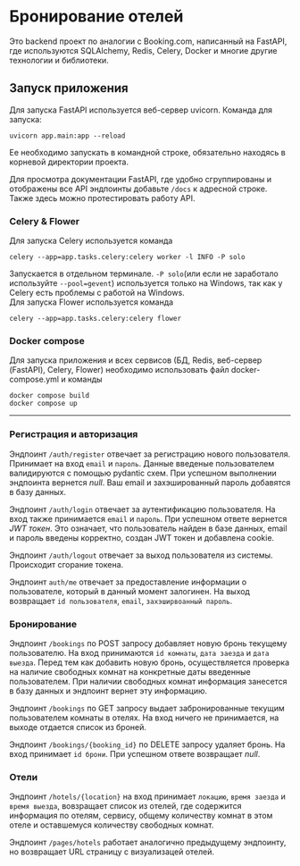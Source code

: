 # Бронирование отелей
Это backend проект по аналогии с Booking.com, написанный на FastAPI, где используются SQLAlchemy, Redis, Celery, Docker и многие другие технологии и библиотеки.

## Запуск приложения
Для запуска FastAPI используется веб-сервер uvicorn. Команда для запуска:  
```
uvicorn app.main:app --reload
```  
Ее необходимо запускать в командной строке, обязательно находясь в корневой директории проекта.

Для просмотра документации FastAPI, где удобно сгруппированы и отображены все API эндпоинты добавьте `/docs` к адресной строке. Также здесь можно протестировать работу API.

### Celery & Flower
Для запуска Celery используется команда  
```
celery --app=app.tasks.celery:celery worker -l INFO -P solo
```
Запускается в отдельном терминале.
`-P solo`(или если не заработало используйте `--pool=gevent`) используется только на Windows, так как у Celery есть проблемы с работой на Windows.  
Для запуска Flower используется команда  
```
celery --app=app.tasks.celery:celery flower
``` 

### Docker compose
Для запуска приложения и всех сервисов (БД, Redis, веб-сервер (FastAPI), Celery, Flower) необходимо использовать файл docker-compose.yml и команды
```
docker compose build
docker compose up
```



---


### Регистрация и авторизация

Эндпоинт `/auth/register` отвечает за регистрацию нового пользователя. Принимает на вход `email` и `пароль`. Данные введеные пользователем валидируются с помощью pydantic схем. При успешном выполнении эндпоинта вернется _null_. Ваш email и захэшированный пароль добавятся в базу данных.

Эндпоинт `/auth/login` отвечает за аутентификацию пользователя. На вход также принимается `email` и `пароль`. При успешном ответе вернется _JWT токен_. Это означает, что пользователь найден в базе данных, email и пароль введены корректно, создан JWT токен и добавлена cookie. 

Эндпоинт `/auth/logout` отвечает за выход пользователя из системы. Происходит сгорание токена.

Эндпоинт `auth/me` отвечает за предоставление информации о пользователе, который в данный момент залогинен. На выход возвращает `id пользователя`, `email`, `захэширвоанный пароль`. 



### Бронирование

Эндпоинт `/bookings` по POST запросу добавляет новую бронь текущему пользователю. На вход принимаются `id комнаты`, `дата заезда` и `дата выезда`. Перед тем как добавить новую бронь, осуществляется проверка на наличие свободных комнат на конкретные даты введенные пользователем. При наличии свободных комнат информация занесется в базу данных и эндпоинт вернет эту информацию.

Эндпоинт `/bookings` по GET запросу выдает забронированные текущим пользователем комнаты в отелях. На вход ничего не принимается, на выходе отдается список из броней.

Эндпоинт `/bookings/{booking_id}` по DELETE запросу удаляет бронь. На вход принимает `id брони`. При успешном ответе возвращает _null_.


### Отели

Эндпоинт `/hotels/{location}` на вход принимает `локацию`, `время заезда` и `время выезда`, вовзращает список из отелей, где содержится информация по отелям, сервису, общему количеству комнат в этом отеле и оставшемуся количеству свободных комнат. 

Эндпоинт `/pages/hotels` работает аналогично предыдущему эндпоинту, но возвращает URL страницу с визуализацей отелей.